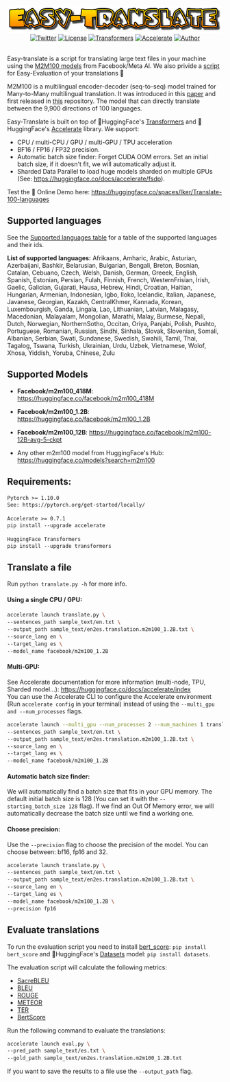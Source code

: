 
<p align="center">
    <br>
    <img src="images/title.png" width="900"/>
    <br>
<a href="https://twitter.com/intent/tweet?text=Wow:&url=https%3A%2F%2Fgithub.com%2Fikergarcia1996%2FEasy-Translate"><img alt="Twitter" src="https://img.shields.io/twitter/url?style=social&url=https%3A%2F%2Fgithub.com%2Fikergarcia1996%2FEasy-Translate"></a>
<a href="https://github.com/ikergarcia1996/Easy-Translate/blob/main/LICENSE.md"><img alt="License" src="https://img.shields.io/github/license/ikergarcia1996/Easy-Translate"></a>
<a href="https://huggingface.co/docs/transformers/index"><img alt="Transformers" src="https://img.shields.io/badge/-%F0%9F%A4%97Transformers%20-grey"></a>
<a href="https://huggingface.co/docs/accelerate/index/"><img alt="Accelerate" src="https://img.shields.io/badge/-%F0%9F%A4%97Accelerate%20-grey"></a>
<a href="https://ikergarcia1996.github.io/Iker-Garcia-Ferrero/"><img alt="Author" src="https://img.shields.io/badge/Author-Iker García Ferrero-ff69b4"></a>

<br>
    <br>
</p>

Easy-translate is a script for translating large text files in your machine using the [M2M100 models](https://arxiv.org/pdf/2010.11125.pdf) from Facebook/Meta AI.  We also privide a [script](#evaluate-translations) for Easy-Evaluation of your translations 🥳


M2M100 is a multilingual encoder-decoder (seq-to-seq) model trained for Many-to-Many multilingual translation. It was introduced in this [paper](https://arxiv.org/abs/2010.11125) and first released in [this](https://github.com/pytorch/fairseq/tree/master/examples/m2m_100) repository. The model that can directly translate between the 9,900 directions of 100 languages.

Easy-Translate is built on top of 🤗HuggingFace's [Transformers](https://huggingface.co/docs/transformers/index) and 🤗HuggingFace's [Accelerate](https://huggingface.co/docs/accelerate/index) library. We support:
 * CPU / multi-CPU / GPU / multi-GPU / TPU acceleration
 * BF16 / FP16 / FP32 precision.
 * Automatic batch size finder: Forget CUDA OOM errors. Set an initial batch size, if it doesn't fit, we will automatically adjust it.
 * Sharded Data Parallel to load huge models sharded on multiple GPUs (See: https://huggingface.co/docs/accelerate/fsdp).

Test the 🔌 Online Demo here: https://huggingface.co/spaces/Iker/Translate-100-languages

## Supported languages
See the [Supported languages table](supported_languages.md) for a table of the supported languages and their ids.

**List of supported languages:** 
Afrikaans, Amharic, Arabic, Asturian, Azerbaijani, Bashkir, Belarusian, Bulgarian, Bengali, Breton, Bosnian, Catalan, Cebuano, Czech, Welsh, Danish, German, Greeek, English, Spanish, Estonian, Persian, Fulah, Finnish, French, WesternFrisian, Irish, Gaelic, Galician, Gujarati, Hausa, Hebrew, Hindi, Croatian, Haitian, Hungarian, Armenian, Indonesian, Igbo, Iloko, Icelandic, Italian, Japanese, Javanese, Georgian, Kazakh, CentralKhmer, Kannada, Korean, Luxembourgish, Ganda, Lingala, Lao, Lithuanian, Latvian, Malagasy, Macedonian, Malayalam, Mongolian, Marathi, Malay, Burmese, Nepali, Dutch, Norwegian, NorthernSotho, Occitan, Oriya, Panjabi, Polish, Pushto, Portuguese, Romanian, Russian, Sindhi, Sinhala, Slovak, Slovenian, Somali, Albanian, Serbian, Swati, Sundanese, Swedish, Swahili, Tamil, Thai, Tagalog, Tswana, Turkish, Ukrainian, Urdu, Uzbek, Vietnamese, Wolof, Xhosa, Yiddish, Yoruba, Chinese, Zulu

## Supported Models

 * **Facebook/m2m100_418M**: https://huggingface.co/facebook/m2m100_418M

 * **Facebook/m2m100_1.2B**: https://huggingface.co/facebook/m2m100_1.2B

 * **Facebook/m2m100_12B**: https://huggingface.co/facebook/m2m100-12B-avg-5-ckpt
    
 * Any other m2m100 model from HuggingFace's Hub: https://huggingface.co/models?search=m2m100


## Requirements:

```
Pytorch >= 1.10.0
See: https://pytorch.org/get-started/locally/

Accelerate >= 0.7.1
pip install --upgrade accelerate

HuggingFace Transformers 
pip install --upgrade transformers
```

## Translate a file

Run `python translate.py -h` for more info. 

#### Using a single CPU / GPU:
```bash
accelerate launch translate.py \
--sentences_path sample_text/en.txt \
--output_path sample_text/en2es.translation.m2m100_1.2B.txt \
--source_lang en \
--target_lang es \
--model_name facebook/m2m100_1.2B
```

#### Multi-GPU:
See Accelerate documentation for more information (multi-node, TPU, Sharded model...): https://huggingface.co/docs/accelerate/index  
You can use the Accelerate CLI to configure the Accelerate environment (Run `accelerate config` in your terminal) instead of using the `--multi_gpu and --num_processes` flags.

```bash
accelerate launch --multi_gpu --num_processes 2 --num_machines 1 translate.py \
--sentences_path sample_text/en.txt \
--output_path sample_text/en2es.translation.m2m100_1.2B.txt \
--source_lang en \
--target_lang es \
--model_name facebook/m2m100_1.2B
```

#### Automatic batch size finder:
We will automatically find a batch size that fits in your GPU memory. The default initial batch size is 128 (You can set it with the `--starting_batch_size 128` flag). If we find an Out Of Memory error, we will automatically decrease the batch size until we find a working one.



#### Choose precision:
Use the `--precision` flag to choose the precision of the model. You can choose between: bf16, fp16 and 32. 

```bash
accelerate launch translate.py \
--sentences_path sample_text/en.txt \
--output_path sample_text/en2es.translation.m2m100_1.2B.txt \
--source_lang en \
--target_lang es \
--model_name facebook/m2m100_1.2B \
--precision fp16 
```

## Evaluate translations

To run the evaluation script you need to install [bert_score](https://github.com/Tiiiger/bert_score): `pip install bert_score` and 🤗HuggingFace's [Datasets](https://huggingface.co/docs/datasets/index) model: `pip install datasets`.

The evaluation script will calculate the following metrics:
* [SacreBLEU](https://github.com/huggingface/datasets/tree/master/metrics/sacrebleu)
* [BLEU](https://github.com/huggingface/datasets/tree/master/metrics/bleu)
* [ROUGE](https://github.com/huggingface/datasets/tree/master/metrics/rouge)
* [METEOR](https://github.com/huggingface/datasets/tree/master/metrics/meteor)
* [TER](https://github.com/huggingface/datasets/tree/master/metrics/ter)
* [BertScore](https://github.com/huggingface/datasets/tree/master/metrics/bertscore)

Run the following command to evaluate the translations:

```bash
accelerate launch eval.py \
--pred_path sample_text/es.txt \
--gold_path sample_text/en2es.translation.m2m100_1.2B.txt 
```

If you want to save the results to a file use the `--output_path` flag.


